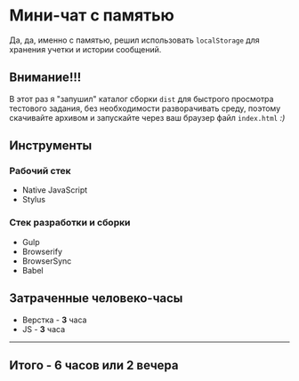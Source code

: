 # Мини-чат с памятью

Да, да, именно с памятью, решил использовать `localStorage` для хранения учетки и истории сообщений.

## Внимание!!!

В этот раз я "запушил" каталог сборки `dist` для быстрого просмотра тестового задания, без необходимости разворачивать среду, поэтому скачивайте архивом и запускайте через ваш браузер файл `index.html` *:)*

## Инструменты

### Рабочий стек

+ Native JavaScript
+ Stylus

### Стек разработки и сборки

+ Gulp
+ Browserify
+ BrowserSync
+ Babel

## Затраченные человеко-часы

+ Верстка - **3** часа
+ JS - **3** часа

---

## Итого - **6** часов или **2** вечера